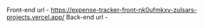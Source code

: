 Front-end url - https://expense-tracker-front-nk0ufmkxv-zulsars-projects.vercel.app/ 
Back-end url -